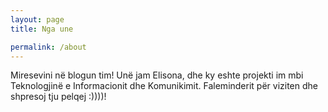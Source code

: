 ```yaml
---
layout: page
title: Nga une

permalink: /about
---
```


Miresevini në blogun tim! Unë jam Elisona, dhe ky eshte projekti im mbi Teknologjinë e Informacionit dhe Komunikimit. Faleminderit për viziten dhe shpresoj tju pelqej :))))!
